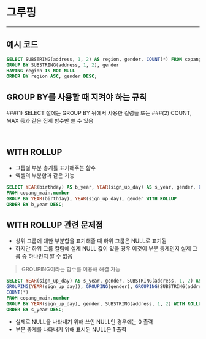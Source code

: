 # 그루핑
*****
## 예시 코드
```sql
SELECT SUBSTRING(address, 1, 2) AS region, gender, COUNT(*) FROM copang_main.member
GROUP BY SUBSTRING(address, 1, 2), gender
HAVING region IS NOT NULL
ORDER BY region ASC, gender DESC;
```

## GROUP BY를 사용할 때 지켜야 하는 규칙
###(1) SELECT 절에는 GROUP BY 뒤에서 사용한 컬럼들 또는 
###(2) COUNT, MAX 등과 같은 집계 함수만 쓸 수 있음

<br/>


## WITH ROLLUP
* 그룹별 부분 총계를 표기해주는 함수
* 엑셀의 부분합과 같은 기능
```sql
SELECT YEAR(birthday) AS b_year, YEAR(sign_up_day) AS s_year, gender, COUNT(*)
FROM copang_main.member
GROUP BY YEAR(birthday), YEAR(sign_up_day), gender WITH ROLLUP
ORDER BY b_year DESC;
```

## WITH ROLLUP 관련 문제점
* 상위 그룹에 대한 부분합을 표기해줄 때 하위 그룹은 NULL로 표기됨
* 하지만 하위 그룹 컬럼에 실제 NULL 값이 있을 경우 이것이 부분 총계인지 실제 그룹 중 하나인지 알 수 없음

> GROUPING이라는 함수를 이용해 해결 가능
```sql
SELECT YEAR(sign_up_day) AS s_year, gender, SUBSTRING(address, 1, 2) AS region,
GROUPING(YEAR(sign_up_day)), GROUPING(gender), GROUPING(SUBSTRING(address, 1, 2)),  
COUNT(*)
FROM copang_main.member
GROUP BY YEAR(sign_up_day), gender, SUBSTRING(address, 1, 2) WITH ROLLUP
ORDER BY s_year DESC;
```
* 실제로 NULL을 나타내기 위해 쓰인 NULL인 경우에는 0 출력
* 부분 총계를 나타내기 위해 표시된 NULL은 1 출력